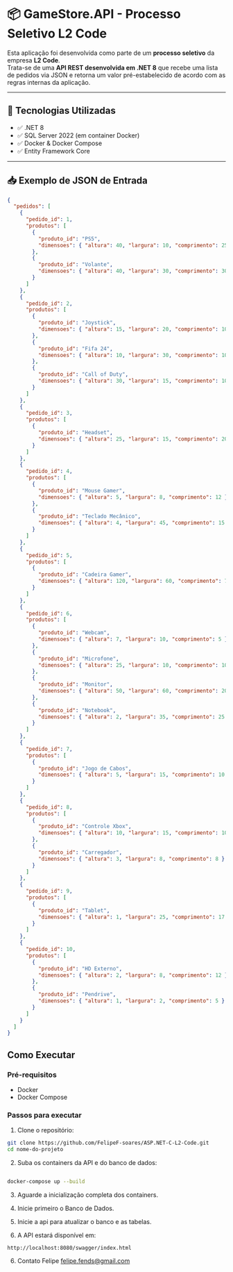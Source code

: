 # 📦 GameStore.API - Processo Seletivo L2 Code

Esta aplicação foi desenvolvida como parte de um **processo seletivo** da empresa **L2 Code**.  
Trata-se de uma **API REST desenvolvida em .NET 8** que recebe uma lista de pedidos via JSON e retorna um valor pré-estabelecido de acordo com as regras internas da aplicação.

---

## 🚀 Tecnologias Utilizadas

- ✅ .NET 8
- ✅ SQL Server 2022 (em container Docker)
- ✅ Docker & Docker Compose
- ✅ Entity Framework Core

---

## 📥 Exemplo de JSON de Entrada

```json
{
  "pedidos": [
    {
      "pedido_id": 1,
      "produtos": [
        {
          "produto_id": "PS5",
          "dimensoes": { "altura": 40, "largura": 10, "comprimento": 25 }
        },
        {
          "produto_id": "Volante",
          "dimensoes": { "altura": 40, "largura": 30, "comprimento": 30 }
        }
      ]
    },
    {
      "pedido_id": 2,
      "produtos": [
        {
          "produto_id": "Joystick",
          "dimensoes": { "altura": 15, "largura": 20, "comprimento": 10 }
        },
        {
          "produto_id": "Fifa 24",
          "dimensoes": { "altura": 10, "largura": 30, "comprimento": 10 }
        },
        {
          "produto_id": "Call of Duty",
          "dimensoes": { "altura": 30, "largura": 15, "comprimento": 10 }
        }
      ]
    },
    {
      "pedido_id": 3,
      "produtos": [
        {
          "produto_id": "Headset",
          "dimensoes": { "altura": 25, "largura": 15, "comprimento": 20 }
        }
      ]
    },
    {
      "pedido_id": 4,
      "produtos": [
        {
          "produto_id": "Mouse Gamer",
          "dimensoes": { "altura": 5, "largura": 8, "comprimento": 12 }
        },
        {
          "produto_id": "Teclado Mecânico",
          "dimensoes": { "altura": 4, "largura": 45, "comprimento": 15 }
        }
      ]
    },
    {
      "pedido_id": 5,
      "produtos": [
        {
          "produto_id": "Cadeira Gamer",
          "dimensoes": { "altura": 120, "largura": 60, "comprimento": 70 }
        }
      ]
    },
    {
      "pedido_id": 6,
      "produtos": [
        {
          "produto_id": "Webcam",
          "dimensoes": { "altura": 7, "largura": 10, "comprimento": 5 }
        },
        {
          "produto_id": "Microfone",
          "dimensoes": { "altura": 25, "largura": 10, "comprimento": 10 }
        },
        {
          "produto_id": "Monitor",
          "dimensoes": { "altura": 50, "largura": 60, "comprimento": 20 }
        },
        {
          "produto_id": "Notebook",
          "dimensoes": { "altura": 2, "largura": 35, "comprimento": 25 }
        }
      ]
    },
    {
      "pedido_id": 7,
      "produtos": [
        {
          "produto_id": "Jogo de Cabos",
          "dimensoes": { "altura": 5, "largura": 15, "comprimento": 10 }
        }
      ]
    },
    {
      "pedido_id": 8,
      "produtos": [
        {
          "produto_id": "Controle Xbox",
          "dimensoes": { "altura": 10, "largura": 15, "comprimento": 10 }
        },
        {
          "produto_id": "Carregador",
          "dimensoes": { "altura": 3, "largura": 8, "comprimento": 8 }
        }
      ]
    },
    {
      "pedido_id": 9,
      "produtos": [
        {
          "produto_id": "Tablet",
          "dimensoes": { "altura": 1, "largura": 25, "comprimento": 17 }
        }
      ]
    },
    {
      "pedido_id": 10,
      "produtos": [
        {
          "produto_id": "HD Externo",
          "dimensoes": { "altura": 2, "largura": 8, "comprimento": 12 }
        },
        {
          "produto_id": "Pendrive",
          "dimensoes": { "altura": 1, "largura": 2, "comprimento": 5 }
        }
      ]
    }
  ]
}
```

## Como Executar

### Pré-requisitos

- Docker
- Docker Compose

### Passos para executar

1. Clone o repositório:

```bash
git clone https://github.com/FelipeF-soares/ASP.NET-C-L2-Code.git
cd nome-do-projeto
```

2. Suba os containers da API e do banco de dados:

```bash

docker-compose up --build
```

3. Aguarde a inicialização completa dos containers.

4. Inicie primeiro o Banco de Dados.

5. Inicie a api para atualizar o banco e as tabelas.

6. A API estará disponível em:

```url
http://localhost:8080/swagger/index.html
```

6. Contato Felipe felipe.fends@gmail.com

